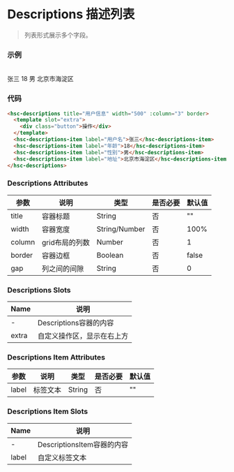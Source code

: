 # Descriptions 描述列表
> 列表形式展示多个字段。

### 示例
<br/>
<hsc-descriptions title="用户信息" width="500" :column="3" border>
  <template slot="extra">
    <div class="button">操作</div>
  </template>
  <hsc-descriptions-item label="用户名">张三</hsc-descriptions-item>
  <hsc-descriptions-item label="年龄">18</hsc-descriptions-item>
  <hsc-descriptions-item label="性别">男</hsc-descriptions-item>
  <hsc-descriptions-item label="地址">北京市海淀区</hsc-descriptions-item>
</hsc-descriptions>

### 代码
```html
<hsc-descriptions title="用户信息" width="500" :column="3" border>
  <template slot="extra">
    <div class="button">操作</div>
  </template>
  <hsc-descriptions-item label="用户名">张三</hsc-descriptions-item>
  <hsc-descriptions-item label="年龄">18</hsc-descriptions-item>
  <hsc-descriptions-item label="性别">男</hsc-descriptions-item>
  <hsc-descriptions-item label="地址">北京市海淀区</hsc-descriptions-item>
</hsc-descriptions>
```

### Descriptions Attributes
| 参数 | 说明 | 类型 | 是否必要 | 默认值 |
| --- | ---  | ---  |    ---   |  ---  |
| title | 容器标题 | String | 否 | "" |
| width | 容器宽度 | String/Number | 否 | 100% |
| column | grid布局的列数 | Number | 否 | 1 |
| border | 容器边框 | Boolean | 否 | false |
| gap | 列之间的间隙 | String | 否 | 0 |

### Descriptions Slots
| Name | 说明 |
| --- | ---  |
| - | Descriptions容器的内容 |
| extra | 自定义操作区，显示在右上方 |

### Descriptions Item Attributes
| 参数 | 说明 | 类型 | 是否必要 | 默认值 |
| --- | ---  | ---  |    ---   |  ---  |
| label | 标签文本 | String | 否 | "" |

### Descriptions Item Slots
| Name | 说明 |
| --- | ---  |
| - | DescriptionsItem容器的内容 |
| label | 自定义标签文本 |